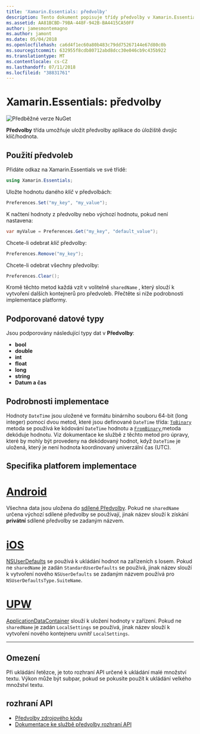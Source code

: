 ```yaml
---
title: 'Xamarin.Essentials: předvolby'
description: Tento dokument popisuje třídy předvolby v Xamarin.Essentials, který ukládá předvolby aplikace do úložiště dvojic klíč/hodnota. Popisuje, jak použít třídy a typy dat, které mohou být uloženy.
ms.assetid: AA81BCBD-79BA-448F-942B-BA4415CA50FF
author: jamesmontemagno
ms.author: jamont
ms.date: 05/04/2018
ms.openlocfilehash: ca6d4f1ec60a80b483c79dd75267144e67d80c0b
ms.sourcegitcommit: 632955f8cdb80712abd8dcc30e046cb9c435b922
ms.translationtype: MT
ms.contentlocale: cs-CZ
ms.lasthandoff: 07/11/2018
ms.locfileid: "38831761"
---
```

# <a name="xamarinessentials-preferences"></a>Xamarin.Essentials: předvolby

![Předběžné verze NuGet](~/media/shared/pre-release.png)

**Předvolby** třída umožňuje uložit předvolby aplikace do úložiště dvojic klíč/hodnota.

## <a name="using-preferences"></a>Použití předvoleb

Přidáte odkaz na Xamarin.Essentials ve své třídě:

```csharp
using Xamarin.Essentials;
```

Uložte hodnotu daného _klíč_ v předvolbách:

```csharp
Preferences.Set("my_key", "my_value");
```

K načtení hodnoty z předvolby nebo výchozí hodnotu, pokud není nastavena:

```csharp
var myValue = Preferences.Get("my_key", "default_value");
```

Chcete-li odebrat _klíč_ předvolby:

```csharp
Preferences.Remove("my_key");
```

Chcete-li odebrat všechny předvolby:

```csharp
Preferences.Clear();
```

Kromě těchto metod každá vzít v volitelně `sharedName` , který slouží k vytvoření dalších kontejnerů pro předvoleb. Přečtěte si níže podrobnosti implementace platformy.

## <a name="supported-data-types"></a>Podporované datové typy

Jsou podporovány následující typy dat v **Předvolby**:

- **bool**
- **double**
- **int**
- **float**
- **long**
- **string**
- **Datum a čas**

## <a name="implementation-details"></a>Podrobnosti implementace

Hodnoty `DateTime` jsou uložené ve formátu binárního souboru 64-bit (long integer) pomocí dvou metod, které jsou definované `DateTime` třída: [ `ToBinary` ](xref:System.DateTime.ToBinary) metoda se používá ke kódování `DateTime` hodnotu a [ `FromBinary` ](xref:System.DateTime.FromBinary(System.Int64)) metoda dekóduje hodnotu. Viz dokumentace ke službě z těchto metod pro úpravy, které by mohly být provedeny na dekódovaný hodnot, když `DateTime` je uložená, který je není hodnota koordinovaný univerzální čas (UTC).

## <a name="platform-implementation-specifics"></a>Specifika platforem implementace

# <a name="androidtabandroid"></a>[Android](#tab/android)

Všechna data jsou uložena do [sdílené Předvolby](https://developer.android.com/training/data-storage/shared-preferences.html). Pokud ne `sharedName` určena výchozí sdílené předvolby se používají, jinak název slouží k získání **privátní** sdílené předvolby se zadaným názvem.

# <a name="iostabios"></a>[iOS](#tab/ios)

[NSUserDefaults](https://docs.microsoft.com/en-us/xamarin/ios/app-fundamentals/user-defaults) se používá k ukládání hodnot na zařízeních s Iosem. Pokud ne `sharedName` je zadán `StandardUserDefaults` se používá, jinak název slouží k vytvoření nového `NSUserDefaults` se zadaným názvem používá pro `NSUserDefaultsType.SuiteName`.

# <a name="uwptabuwp"></a>[UPW](#tab/uwp)

[ApplicationDataContainer](https://docs.microsoft.com/en-us/uwp/api/windows.storage.applicationdatacontainer) slouží k uložení hodnoty v zařízení. Pokud ne `sharedName` je zadán `LocalSettings` se používá, jinak název slouží k vytvoření nového kontejneru uvnitř `LocalSettings`.

--------------

## <a name="limitations"></a>Omezení

Při ukládání řetězce, je toto rozhraní API určené k ukládání malé množství textu.  Výkon může být subpar, pokud se pokusíte použít k ukládání velkého množství textu.

## <a name="api"></a>rozhraní API

- [Předvolby zdrojového kódu](https://github.com/xamarin/Essentials/tree/master/Xamarin.Essentials/Preferences)
- [Dokumentace ke službě předvolby rozhraní API](xref:Xamarin.Essentials.Preferences)
